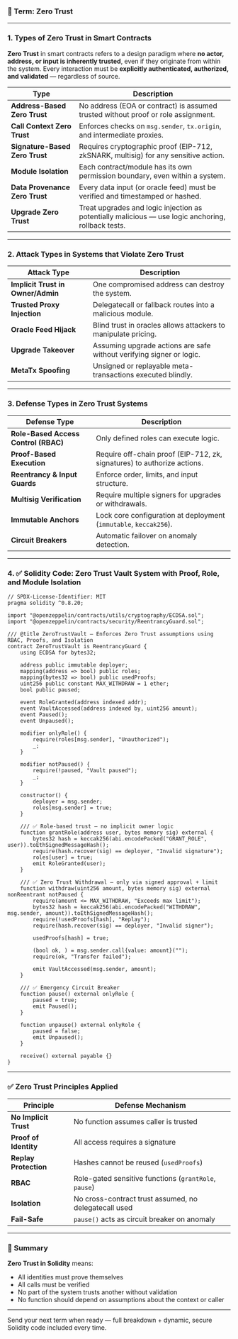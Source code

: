 ### 🔐 Term: **Zero Trust**

---

### 1. **Types of Zero Trust in Smart Contracts**

**Zero Trust** in smart contracts refers to a design paradigm where **no actor, address, or input is inherently trusted**, even if they originate from within the system. Every interaction must be **explicitly authenticated, authorized, and validated** — regardless of source.

| Type                           | Description                                                                                        |
| ------------------------------ | -------------------------------------------------------------------------------------------------- |
| **Address-Based Zero Trust**   | No address (EOA or contract) is assumed trusted without proof or role assignment.                  |
| **Call Context Zero Trust**    | Enforces checks on `msg.sender`, `tx.origin`, and intermediate proxies.                            |
| **Signature-Based Zero Trust** | Requires cryptographic proof (EIP-712, zkSNARK, multisig) for any sensitive action.                |
| **Module Isolation**           | Each contract/module has its own permission boundary, even within a system.                        |
| **Data Provenance Zero Trust** | Every data input (or oracle feed) must be verified and timestamped or hashed.                      |
| **Upgrade Zero Trust**         | Treat upgrades and logic injection as potentially malicious — use logic anchoring, rollback tests. |

---

### 2. **Attack Types in Systems that Violate Zero Trust**

| Attack Type                       | Description                                                          |
| --------------------------------- | -------------------------------------------------------------------- |
| **Implicit Trust in Owner/Admin** | One compromised address can destroy the system.                      |
| **Trusted Proxy Injection**       | Delegatecall or fallback routes into a malicious module.             |
| **Oracle Feed Hijack**            | Blind trust in oracles allows attackers to manipulate pricing.       |
| **Upgrade Takeover**              | Assuming upgrade actions are safe without verifying signer or logic. |
| **MetaTx Spoofing**               | Unsigned or replayable meta-transactions executed blindly.           |

---

### 3. **Defense Types in Zero Trust Systems**

| Defense Type                         | Description                                                             |
| ------------------------------------ | ----------------------------------------------------------------------- |
| **Role-Based Access Control (RBAC)** | Only defined roles can execute logic.                                   |
| **Proof-Based Execution**            | Require off-chain proof (EIP-712, zk, signatures) to authorize actions. |
| **Reentrancy & Input Guards**        | Enforce order, limits, and input structure.                             |
| **Multisig Verification**            | Require multiple signers for upgrades or withdrawals.                   |
| **Immutable Anchors**                | Lock core configuration at deployment (`immutable`, `keccak256`).       |
| **Circuit Breakers**                 | Automatic failover on anomaly detection.                                |

---

### 4. ✅ Solidity Code: Zero Trust Vault System with Proof, Role, and Module Isolation

```solidity
// SPDX-License-Identifier: MIT
pragma solidity ^0.8.20;

import "@openzeppelin/contracts/utils/cryptography/ECDSA.sol";
import "@openzeppelin/contracts/security/ReentrancyGuard.sol";

/// @title ZeroTrustVault — Enforces Zero Trust assumptions using RBAC, Proofs, and Isolation
contract ZeroTrustVault is ReentrancyGuard {
    using ECDSA for bytes32;

    address public immutable deployer;
    mapping(address => bool) public roles;
    mapping(bytes32 => bool) public usedProofs;
    uint256 public constant MAX_WITHDRAW = 1 ether;
    bool public paused;

    event RoleGranted(address indexed addr);
    event VaultAccessed(address indexed by, uint256 amount);
    event Paused();
    event Unpaused();

    modifier onlyRole() {
        require(roles[msg.sender], "Unauthorized");
        _;
    }

    modifier notPaused() {
        require(!paused, "Vault paused");
        _;
    }

    constructor() {
        deployer = msg.sender;
        roles[msg.sender] = true;
    }

    /// ✅ Role-based trust — no implicit owner logic
    function grantRole(address user, bytes memory sig) external {
        bytes32 hash = keccak256(abi.encodePacked("GRANT_ROLE", user)).toEthSignedMessageHash();
        require(hash.recover(sig) == deployer, "Invalid signature");
        roles[user] = true;
        emit RoleGranted(user);
    }

    /// ✅ Zero Trust Withdrawal — only via signed approval + limit
    function withdraw(uint256 amount, bytes memory sig) external nonReentrant notPaused {
        require(amount <= MAX_WITHDRAW, "Exceeds max limit");
        bytes32 hash = keccak256(abi.encodePacked("WITHDRAW", msg.sender, amount)).toEthSignedMessageHash();
        require(!usedProofs[hash], "Replay");
        require(hash.recover(sig) == deployer, "Invalid signer");

        usedProofs[hash] = true;

        (bool ok, ) = msg.sender.call{value: amount}("");
        require(ok, "Transfer failed");

        emit VaultAccessed(msg.sender, amount);
    }

    /// ✅ Emergency Circuit Breaker
    function pause() external onlyRole {
        paused = true;
        emit Paused();
    }

    function unpause() external onlyRole {
        paused = false;
        emit Unpaused();
    }

    receive() external payable {}
}
```

---

### ✅ Zero Trust Principles Applied

| Principle             | Defense Mechanism                                     |
| --------------------- | ----------------------------------------------------- |
| **No Implicit Trust** | No function assumes caller is trusted                 |
| **Proof of Identity** | All access requires a signature                       |
| **Replay Protection** | Hashes cannot be reused (`usedProofs`)                |
| **RBAC**              | Role-gated sensitive functions (`grantRole`, `pause`) |
| **Isolation**         | No cross-contract trust assumed, no delegatecall used |
| **Fail-Safe**         | `pause()` acts as circuit breaker on anomaly          |

---

### 🧠 Summary

**Zero Trust in Solidity** means:

* All identities must prove themselves
* All calls must be verified
* No part of the system trusts another without validation
* No function should depend on assumptions about the context or caller

---

Send your next term when ready — full breakdown + dynamic, secure Solidity code included every time.
